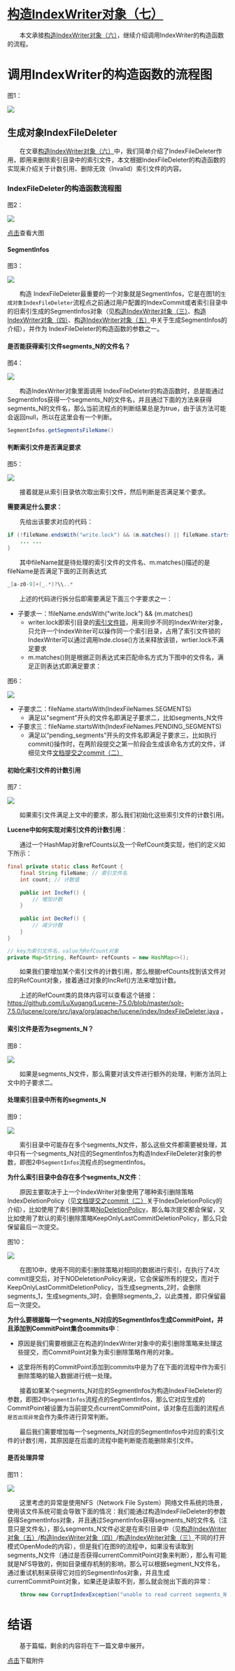 # [构造IndexWriter对象（七）](https://www.amazingkoala.com.cn/Lucene/Index/)

&emsp;&emsp;本文承接[构造IndexWriter对象（六）](https://www.amazingkoala.com.cn/Lucene/Index/2019/1127/111.html)，继续介绍调用IndexWriter的构造函数的流程。

# 调用IndexWriter的构造函数的流程图

图1：

<img src="构造IndexWriter对象（七）-image/1.png">

## 生成对象IndexFileDeleter

&emsp;&emsp;在文章[构造IndexWriter对象（六）](https://www.amazingkoala.com.cn/Lucene/Index/2019/1127/111.html)中，我们简单介绍了IndexFileDeleter作用，即用来删除索引目录中的索引文件，本文根据IndexFileDeleter的构造函数的实现来介绍关于计数引用、删除无效（Invalid）索引文件的内容。

### IndexFileDeleter的构造函数流程图

图2：

<img src="构造IndexWriter对象（七）-image/2.png">

[点击]()查看大图

#### SegmentInfos

图3：

<img src="构造IndexWriter对象（七）-image/3.png">

&emsp;&emsp;构造 IndexFileDeleter最重要的一个对象就是SegmentInfos，它是在图1的`生成对象IndexFileDeleter`流程点之前通过用户配置的IndexCommit或者索引目录中的旧索引生成的SegmentInfos对象（见[构造IndexWriter对象（三）](https://www.amazingkoala.com.cn/Lucene/Index/2019/1118/108.html)、[构造IndexWriter对象（四）](https://www.amazingkoala.com.cn/Lucene/Index/2019/1125/109.html)、[构造IndexWriter对象（五）](https://www.amazingkoala.com.cn/Lucene/Index/2019/1126/110.html)中关于生成SegmentInfos的介绍），并作为 IndexFileDeleter的构造函数的参数之一。

#### 是否能获得索引文件segments_N的文件名？

图4：

<img src="构造IndexWriter对象（七）-image/4.png">

&emsp;&emsp;构造IndexWriter对象里面调用 IndexFileDeleter的构造函数时，总是能通过SegmentInfos获得一个segments_N的文件名，并且通过下面的方法来获得segments_N的文件名，那么当前流程点的判断结果总是为true，由于该方法可能会返回null，所以在这里会有一个判断。

```java
SegmentInfos.getSegmentsFileName()
```

#### 判断索引文件是否满足要求

图5：

<img src="构造IndexWriter对象（七）-image/5.png">

&emsp;&emsp;接着就是从索引目录依次取出索引文件，然后判断是否满足某个要求。

**需要满足什么要求：**

&emsp;&emsp;先给出该要求对应的代码：

```java
if (!fileName.endsWith("write.lock") && (m.matches() || fileName.startsWith(IndexFileNames.SEGMENTS) || fileName.startsWith(IndexFileNames.PENDING_SEGMENTS)){
    ... ...
}
```

&emsp;&emsp;其中fileName就是待处理的索引文件的文件名、m.matches()描述的是fileName是否满足下面的正则表达式

```java
_[a-z0-9]+(_.*)?\\..*
```

&emsp;&emsp;上述的代码进行拆分后即需要满足下面三个字要求之一：

- 子要求一：!fileName.endsWith("write.lock") && (m.matches() 
  - writer.lock即索引目录的[索引文件锁](https://www.amazingkoala.com.cn/Lucene/Store/2019/0604/62.html)，用来同步不同的IndexWriter对象，只允许一个IndexWriter可以操作同一个索引目录，占用了索引文件锁的IndexWriter可以通过调用Inde.close()方法来释放该锁，wrtier.lock不满足要求
  - m.matches()则是根据正则表达式来匹配命名方式为下图中的文件名，满足正则表达式即满足要求：

图6：

<img src="构造IndexWriter对象（七）-image/6.png">

- 子要求二：fileName.startsWith(IndexFileNames.SEGMENTS)
  - 满足以"segment"开头的文件名即满足子要求二，比如segments_N文件
- 子要求三：fileName.startsWith(IndexFileNames.PENDING_SEGMENTS)
  - 满足以“pending_segments”开头的文件名即满足子要求三，比如执行commit()操作时，在两阶段提交之第一阶段会生成该命名方式的文件，详细见文件[文档提交之commit（二）](https://www.amazingkoala.com.cn/Lucene/Index/2019/0909/92.html)

#### 初始化索引文件的计数引用

图7：

<img src="构造IndexWriter对象（七）-image/7.png">

&emsp;&emsp;如果索引文件满足上文中的要求，那么我们初始化这些索引文件的计数引用。

**Lucene中如何实现对索引文件的计数引用**：

&emsp;&emsp;通过一个HashMap对象refCounts以及一个RefCount类实现，他们的定义如下所示：

```java
final private static class RefCount {
    final String fileName; // 索引文件名
    int count; // 计数值
  
    public int IncRef() {
        // 增加计数
    }
    
    public int DecRef() {
        // 减少计数
    }
}

// key为索引文件名，value为RefCount对象
private Map<String, RefCount> refCounts = new HashMap<>();

```

&emsp;&emsp;如果我们要增加某个索引文件的计数引用，那么根据refCounts找到该文件对应的RefCount对象，接着通过对象的IncRef()方法来增加计数。

&emsp;&emsp;上述的RefCount类的具体内容可以查看这个链接：https://github.com/LuXugang/Lucene-7.5.0/blob/master/solr-7.5.0/lucene/core/src/java/org/apache/lucene/index/IndexFileDeleter.java 。

#### 索引文件是否为segments_N？

图8：

<img src="构造IndexWriter对象（七）-image/8.png">

&emsp;&emsp;如果是segments_N文件，那么需要对该文件进行额外的处理，判断方法同上文中的子要求二。

#### 处理索引目录中所有的segments_N

图9：

<img src="构造IndexWriter对象（七）-image/9.png">

&emsp;&emsp;索引目录中可能存在多个segments_N文件，那么这些文件都需要被处理，其中只有一个segments_N对应的SegmentInfos为构造IndexFileDeleter对象的参数，即图2中`SegmentInfos`流程点的segmentInfos。

**为什么索引目录中会存在多个segments_N文件**：

&emsp;&emsp;原因主要取决于上一个IndexWriter对象使用了哪种索引删除策略IndexDeletionPolicy（见[文档提交之commit（二）](https://www.amazingkoala.com.cn/Lucene/Index/2019/0909/92.html)关于IndexDeletionPolicy的介绍），比如使用了索引删除策略[NoDeletionPolicy](https://github.com/LuXugang/Lucene-7.5.0/blob/master/solr-7.5.0/lucene/core/src/java/org/apache/lucene/index/NoDeletionPolicy.java)，那么每次提交都会保留，又比如使用了默认的索引删除策略KeepOnlyLastCommitDeletionPolicy，那么只会保留最后一次提交。

图10：

<img src="构造IndexWriter对象（七）-image/10.png">

&emsp;&emsp;在图10中，使用不同的索引删除策略对相同的数据进行索引，在执行了4次commit提交后，对于NODeletetionPolicy来说，它会保留所有的提交，而对于KeepOnlyLastCommitDeletionPolicy，当生成segments_2时，会删除segments_1，生成segments_3时，会删除segments_2，以此类推，即只保留最后一次提交。

**为什么要根据每一个segments_N对应的SegmentInfos生成CommitPoint，并且添加到CommitPoint集合commits中**：

-	原因是我们需要根据正在构造的IndexWriter对象中的索引删除策略来处理这些提交，而CommitPoint对象为索引删除策略作用的对象。

- 这里将所有的CommitPoint添加到commits中是为了在下面的流程中作为索引删除策略的输入数据进行统一处理。

&emsp;&emsp;接着如果某个segments_N对应的SegmentInfos为构造IndexFileDeleter的参数，即图2中`SegmentInfos`流程点的SegmentInfos，那么它对应生成的CommitPoint被设置为当前提交点currentCommitPoint，该对象在后面的流程点`是否出现异常`会作为条件进行异常判断。

&emsp;&emsp;最后我们需要增加每一个segments_N对应的SegmentInfos中对应的索引文件的计数引用，其原因是在后面的流程中能判断能否能删除索引文件。

#### 是否处理异常

图11：

<img src="构造IndexWriter对象（七）-image/11.png">

&emsp;&emsp;这里考虑的异常是使用NFS（Network File System）网络文件系统的场景，使用该文件系统可能会导致下面的情况：我们能通过构造IndexFileDeleter的参数获得SegmentInfos对象，并且通过SegmentInfos获得segments_N的文件名（注意只是文件名），那么segments_N文件必定是在索引目录中（见[构造IndexWriter对象（五）](https://www.amazingkoala.com.cn/Lucene/Index/2019/1126/110.html)/[构造IndexWriter对象（四）](https://www.amazingkoala.com.cn/Lucene/Index/2019/1125/109.html)/[构造IndexWriter对象（三）](https://www.amazingkoala.com.cn/Lucene/Index/2019/1118/108.html)不同的打开模式OpenMode的内容），但是我们在图9的流程中，如果没有读取到segments_N文件（通过是否获得currentCommitPoint对象来判断），那么有可能就是NFS导致的，例如目录缓存机制的影响，那么可以根据segment_N文件名，通过重试机制来获得它对应的SegmentInfos对象，并且生成currentCommitPoint对象，如果还是读取不到，那么就会抛出下面的异常：

```java
    throw new CorruptIndexException("unable to read current segments_N file", currentSegmentsFile, e);

```

# 结语

&emsp;&emsp;基于篇幅，剩余的内容将在下一篇文章中展开。

[点击](http://www.amazingkoala.com.cn/attachment/Lucene/Index/IndexWriter/构造IndexWriter对象（七）/构造IndexWriter对象（七）.zip)下载附件
